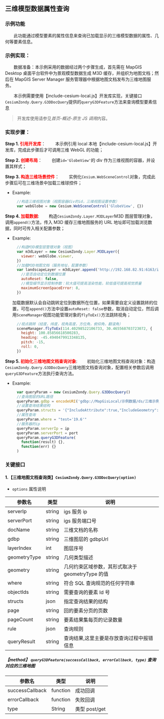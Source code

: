 ## 三维模型数据属性查询

### 示例功能

&ensp;&ensp;&ensp;&ensp;此功能通过模型要素的属性信息来查询已加载显示的三维模型数据的属性、几何等要素信息。

### 示例实现：

&ensp;&ensp;&ensp;&ensp;数据准备：本示例采用的数据经过两个步骤生成，首先需在 MapGIS Desktop 桌面平台软件中为景观模型数据生成 M3D 缓存，并组织为地图文档；然后在 MapGIS Server Manager 服务管理器中根据地图文档发布为三维地图服务。

&ensp;&ensp;&ensp;&ensp;本示例需要使用【include-cesium-local.js】开发库实现，关键接口`CesiumZondy.Query.G3DDocQuery`提供的`queryG3DFeature`方法来查询模型要素信息

> 开发库使用请参见*首页-概述-原生 JS 调用*内容。

### 实现步骤：

**Step 1. <font color=red>引用开发库</font>**：
&ensp;&ensp;&ensp;&ensp;本示例引用 local 本地【include-cesium-local.js】开发库，完成此步骤后才可调用三维 WebGL 的功能；

**Step 2. <font color=red>创建布局</font>**：
&ensp;&ensp;&ensp;&ensp;创建`id='GlobeView'`的 div 作为三维视图的容器，并设置其样式；

**Step 3. <font color=red>构造三维场景控件</font>**：
&ensp;&ensp;&ensp;&ensp;实例化`Cesium.WebSceneControl`对象，完成此步骤后可在三维场景中加载三维球控件；

- Example:
  ```javascript
    //构造三维视图对象（视图容器div的id，三维视图设置参数）
    var webGlobe = new Cesium.WebSceneControl('GlobeView', {})
  ```

**Step 4. <font color=red>加载数据</font>**:
&ensp;&ensp;&ensp;&ensp;构造`CesiumZondy.Layer.M3DLayer`M3D 图层管理对象，调用`append()`方法，传入 M3D 缓存三维地图服务的 URL 地址即可加载浏览数据，同时可传入相关配置参数；

- Example:

  ```javascript
    //构造M3D模型层管理对象（视图）
    var m3dLayer = new CesiumZondy.Layer.M3DLayer({
      viewer: webGlobe.viewer,
    })
    //加载M3D地图文档（服务地址，配置参数）
    var landscapeLayer = m3dLayer.append('http://192.168.82.91:6163/igs/rest/g3d/ModelM3D', {
      //是否自动定位到数据位置
      autoReset: false,
      //模型细节显示控制参数：较大值可提高渲染性能，较低值可提高视觉质量
      maximumScreenSpaceError: 8,
    })
  ```

  加载数据默认会自动跳转定位到数据所在位置，如果需要自定义设置跳转的位置，可在`append()`方法中设置`autoReset: false`参数，取消自动定位，然后调用`SceneManager`视图功能管理对象的`flyToEx()`方法跳转视角；

  ```javascript
    //视点跳转（经度，纬度，视角高度，方位角，俯仰角，翻滚角）
    sceneManager.flyToEx(114.40298522106733, 30.465568703723072, {
      height: 100.85856618500283,
      heading: -45.4940479913348135,
      pitch: -15,
      roll: 0,
    })
  ```

**Step 5. <font color=red>初始化三维地图文档查询对象</font>**:
&ensp;&ensp;&ensp;&ensp;初始化三维地图文档查询对象：构造`CesiumZondy.Query.G3DDocQuery`三维地图文档查询对象，配置相关参数后调用 `queryG3DFeature`方法执行查询方法。

- Example:
  ```javascript
    var queryParam = new CesiumZondy.Query.G3DDocQuery()
    //查询图层的URL路径
    queryParam.gdbp = encodeURI('gdbp://MapGisLocal/示例数据/ds/三维示例/sfcls/景观_模型')
    //设置查询结果结构
    queryParam.structs = '{"IncludeAttribute":true,"IncludeGeometry":true,"IncludeWebGraphic":false}'
    //属性查询
    queryParam.where = "test='19.6'"
    //服务器的ip
    queryParam.serverIp = ip
    queryParam.serverPort = port
    queryParam.queryG3DFeature(
      function(result) {},
      function(err) {}
    )
  ```

### 关键接口

#### 1.【三维地图文档查询类】`CesiumZondy.Query.G3DDocQuery(option)`

- `options` 属性说明

| 参数名       | 类型   | 说明                                             |
| ------------ | ------ | ------------------------------------------------ |
| serverIp     | string | igs 服务 ip                                      |
| serverPort   | string | igs 服务端口号                                   |
| docName      | string | 三维文档的名称                                   |
| gdbp         | string | 三维图层的 gdbpUrl                               |
| layerIndex   | int    | 图层序号                                         |
| geometryType | string | 几何类型描述                                     |
| geometry     | string | 几何约束区域参数，其形式取决于 geometryType 的值 |
| where        | string | 符合 SQL 查询规范的任何字符串                    |
| objectIds    | string | 需要查询的要素 Id 号                             |
| structs      | json   | 指定查询结果的结构                               |
| page         | string | 回的要素分页的页数                               |
| pageCount    | string | 要素结果集每页的记录数量                         |
| rule         | json   | 查询规则                                         |
| queryResult  | string | 查询结果,这里主要是存放查询过程中报错信息        |

##### 【method】 `queryG3DFeature(successCallback, errorCallback, type)` 查询对应的三维地图

| 参数名          | 类型     | 说明          |
| --------------- | -------- | ------------- |
| successCallback | function | 成功回调      |
| errorCallback   | function | 失败回调      |
| type            | String   | 类型 post/get |
